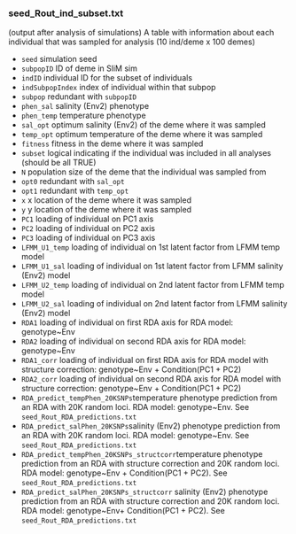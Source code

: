 
### seed_Rout_ind_subset.txt  

(output after analysis of simulations) 
A table with information about each individual that was sampled for analysis (10 ind/deme x 100 demes)

* `seed`    simulation seed
* `subpopID` ID of deme in SliM sim
* `indID`   individual ID for the subset of individuals
* `indSubpopIndex` index of individual within that subpop    
* `subpop`        redundant with `subpopID`   
* `phen_sal`     salinity (Env2) phenotype
* `phen_temp`    temperature phenotype
* `sal_opt`      optimum salinity (Env2) of the deme where it was sampled    
* `temp_opt`      optimum temperature of the deme where it was sampled    
* `fitness`       fitness in the deme where it was sampled
* `subset`       logical indicating if the individual was included in all analyses (should be all TRUE)    
* `N`             population size of the deme that the individual was sampled from      
* `opt0`          redundant with `sal_opt`       
* `opt1`           redundant with `temp_opt`     
* `x`             x location of the deme where it was sampled     
* `y`             y location of the deme where it was sampled    
* `PC1`          loading of individual on PC1 axis    
* `PC2`             loading of individual on PC2 axis 
* `PC3`        loading of individual on PC3 axis
* `LFMM_U1_temp`    loading of individual on 1st latent factor from LFMM temp model 
* `LFMM_U1_sal`    loading of individual on 1st latent factor from LFMM salinity (Env2) model
* `LFMM_U2_temp`    loading of individual on 2nd latent factor from LFMM temp model
* `LFMM_U2_sal`    loading of individual on 2nd latent factor from LFMM salinity (Env2) model
* `RDA1`           loading of individual on first RDA axis for RDA model: genotype~Env
* `RDA2`           loading of individual on second RDA axis for RDA model: genotype~Env
* `RDA1_corr` 	loading of individual on first RDA axis for RDA model with structure correction: genotype~Env + Condition(PC1 + PC2)
* `RDA2_corr`  loading of individual on second RDA axis for RDA model with structure correction: genotype~Env + Condition(PC1 + PC2)
* `RDA_predict_tempPhen_20KSNPs`temperature phenotype prediction from an RDA with 20K random loci. RDA model: genotype~Env. See `seed_Rout_RDA_predictions.txt`
* `RDA_predict_salPhen_20KSNPs`salinity (Env2) phenotype prediction from an RDA with 20K random loci. RDA model: genotype~Env.  See `seed_Rout_RDA_predictions.txt`
* `RDA_predict_tempPhen_20KSNPs_structcorr`temperature phenotype prediction from an RDA with structure correction and 20K random loci. RDA model: genotype~Env + Condition(PC1 + PC2). See `seed_Rout_RDA_predictions.txt`
* `RDA_predict_salPhen_20KSNPs_structcorr` salinity (Env2) phenotype prediction from an RDA with structure correction and 20K random loci. RDA model: genotype~Env+ Condition(PC1 + PC2).  See `seed_Rout_RDA_predictions.txt`
